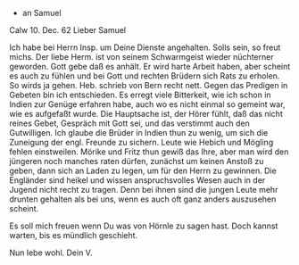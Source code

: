 + an Samuel

 Calw 10. Dec. 62
Lieber Samuel

Ich habe bei Herrn Insp. um Deine Dienste angehalten. Solls sein, so freut michs. Der liebe Herm. ist von seinem Schwarmgeist wieder nüchterner geworden. Gott gebe daß es anhält. Er wird harte Arbeit haben, aber scheint es auch zu fühlen und bei Gott und rechten Brüdern sich Rats zu erholen. So wirds ja gehen. Heb. schrieb von Bern recht nett. Gegen das Predigen in Gebeten bin ich entschieden. Es erregt viele Bitterkeit, wie ich schon in Indien zur Genüge erfahren habe, auch wo es nicht einmal so gemeint war, wie es aufgefaßt wurde. Die Hauptsache ist, der Hörer fühlt, daß das nicht reines Gebet, Gespräch mit Gott sei, und das verstimmt auch den Gutwilligen. 
Ich glaube die Brüder in Indien thun zu wenig, um sich die Zuneigung der engl. Freunde zu sichern. Leute wie Hebich und Mögling fehlen einstweilen. Mörike und Fritz thun gewiß das Ihre, aber man wird den jüngeren noch manches raten dürfen, zunächst um keinen Anstoß zu geben, dann sich an Laden zu legen, um für den Herrn zu gewinnen. Die Engländer sind heikel und wissen anspruchsvolles Wesen auch in der Jugend nicht recht zu tragen. Denn bei ihnen sind die jungen Leute mehr drunten gehalten als bei uns, wenn es auch oft ganz anders auszusehen scheint.

Es soll mich freuen wenn Du was von Hörnle zu sagen hast. Doch kannst warten, bis es mündlich geschieht.

Nun lebe wohl.
 Dein V.
